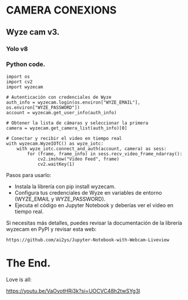 
# CAMERA CONEXIONS

## Wyze cam v3.

### Yolo v8

### Python code.
    
    import os
    import cv2
    import wyzecam
    
    # Autenticación con credenciales de Wyze
    auth_info = wyzecam.login(os.environ["WYZE_EMAIL"], os.environ["WYZE_PASSWORD"])
    account = wyzecam.get_user_info(auth_info)
    
    # Obtener la lista de cámaras y seleccionar la primera
    camera = wyzecam.get_camera_list(auth_info)[0]
    
    # Conectar y recibir el video en tiempo real
    with wyzecam.WyzeIOTC() as wyze_iotc:
        with wyze_iotc.connect_and_auth(account, camera) as sess:
            for (frame, frame_info) in sess.recv_video_frame_ndarray():
                cv2.imshow("Video Feed", frame)
                cv2.waitKey(1)

Pasos para usarlo:
- Instala la librería con pip install wyzecam.
- Configura tus credenciales de Wyze en variables de entorno (WYZE_EMAIL y WYZE_PASSWORD).
- Ejecuta el código en Jupyter Notebook y deberías ver el video en tiempo real.

Si necesitas más detalles, puedes revisar la documentación de la librería wyzecam en PyPI y revisar esta web:

    https://github.com/ai2ys/Jupyter-Notebook-with-Webcam-Liveview



# The End.

Love is all:

https://youtu.be/VaOyotHRj3k?si=UOCVC48h2twSYg3l
